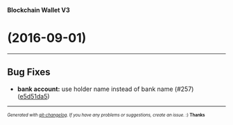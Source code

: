 __Blockchain Wallet V3__

#   (2016-09-01)



---

## Bug Fixes

- **bank account:** use holder name instead of bank name (#257)
  ([e5d51da5](https://github.com/blockchain/My-Wallet-V3/commit/e5d51da539866583a79271db1e4c0ed3f06f6462))



---
<sub><sup>*Generated with [git-changelog](https://github.com/rafinskipg/git-changelog). If you have any problems or suggestions, create an issue.* :) **Thanks** </sub></sup>